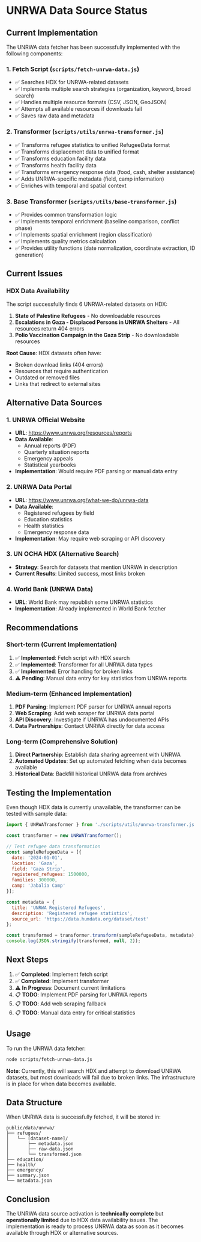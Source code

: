 # UNRWA Data Source Status

## Current Implementation

The UNRWA data fetcher has been successfully implemented with the following components:

### 1. Fetch Script (`scripts/fetch-unrwa-data.js`)
- ✅ Searches HDX for UNRWA-related datasets
- ✅ Implements multiple search strategies (organization, keyword, broad search)
- ✅ Handles multiple resource formats (CSV, JSON, GeoJSON)
- ✅ Attempts all available resources if downloads fail
- ✅ Saves raw data and metadata

### 2. Transformer (`scripts/utils/unrwa-transformer.js`)
- ✅ Transforms refugee statistics to unified RefugeeData format
- ✅ Transforms displacement data to unified format
- ✅ Transforms education facility data
- ✅ Transforms health facility data
- ✅ Transforms emergency response data (food, cash, shelter assistance)
- ✅ Adds UNRWA-specific metadata (field, camp information)
- ✅ Enriches with temporal and spatial context

### 3. Base Transformer (`scripts/utils/base-transformer.js`)
- ✅ Provides common transformation logic
- ✅ Implements temporal enrichment (baseline comparison, conflict phase)
- ✅ Implements spatial enrichment (region classification)
- ✅ Implements quality metrics calculation
- ✅ Provides utility functions (date normalization, coordinate extraction, ID generation)

## Current Issues

### HDX Data Availability
The script successfully finds 6 UNRWA-related datasets on HDX:
1. **State of Palestine Refugees** - No downloadable resources
2. **Escalations in Gaza - Displaced Persons in UNRWA Shelters** - All resources return 404 errors
3. **Polio Vaccination Campaign in the Gaza Strip** - No downloadable resources

**Root Cause**: HDX datasets often have:
- Broken download links (404 errors)
- Resources that require authentication
- Outdated or removed files
- Links that redirect to external sites

## Alternative Data Sources

### 1. UNRWA Official Website
- **URL**: https://www.unrwa.org/resources/reports
- **Data Available**:
  - Annual reports (PDF)
  - Quarterly situation reports
  - Emergency appeals
  - Statistical yearbooks
- **Implementation**: Would require PDF parsing or manual data entry

### 2. UNRWA Data Portal
- **URL**: https://www.unrwa.org/what-we-do/unrwa-data
- **Data Available**:
  - Registered refugees by field
  - Education statistics
  - Health statistics
  - Emergency response data
- **Implementation**: May require web scraping or API discovery

### 3. UN OCHA HDX (Alternative Search)
- **Strategy**: Search for datasets that mention UNRWA in description
- **Current Results**: Limited success, most links broken

### 4. World Bank (UNRWA Data)
- **URL**: World Bank may republish some UNRWA statistics
- **Implementation**: Already implemented in World Bank fetcher

## Recommendations

### Short-term (Current Implementation)
1. ✅ **Implemented**: Fetch script with HDX search
2. ✅ **Implemented**: Transformer for all UNRWA data types
3. ✅ **Implemented**: Error handling for broken links
4. ⚠️ **Pending**: Manual data entry for key statistics from UNRWA reports

### Medium-term (Enhanced Implementation)
1. **PDF Parsing**: Implement PDF parser for UNRWA annual reports
2. **Web Scraping**: Add web scraper for UNRWA data portal
3. **API Discovery**: Investigate if UNRWA has undocumented APIs
4. **Data Partnerships**: Contact UNRWA directly for data access

### Long-term (Comprehensive Solution)
1. **Direct Partnership**: Establish data sharing agreement with UNRWA
2. **Automated Updates**: Set up automated fetching when data becomes available
3. **Historical Data**: Backfill historical UNRWA data from archives

## Testing the Implementation

Even though HDX data is currently unavailable, the transformer can be tested with sample data:

```javascript
import { UNRWATransformer } from './scripts/utils/unrwa-transformer.js';

const transformer = new UNRWATransformer();

// Test refugee data transformation
const sampleRefugeeData = [{
  date: '2024-01-01',
  location: 'Gaza',
  field: 'Gaza Strip',
  registered_refugees: 1500000,
  families: 300000,
  camp: 'Jabalia Camp'
}];

const metadata = {
  title: 'UNRWA Registered Refugees',
  description: 'Registered refugee statistics',
  source_url: 'https://data.humdata.org/dataset/test'
};

const transformed = transformer.transform(sampleRefugeeData, metadata);
console.log(JSON.stringify(transformed, null, 2));
```

## Next Steps

1. ✅ **Completed**: Implement fetch script
2. ✅ **Completed**: Implement transformer
3. ⚠️ **In Progress**: Document current limitations
4. 📋 **TODO**: Implement PDF parsing for UNRWA reports
5. 📋 **TODO**: Add web scraping fallback
6. 📋 **TODO**: Manual data entry for critical statistics

## Usage

To run the UNRWA data fetcher:

```bash
node scripts/fetch-unrwa-data.js
```

**Note**: Currently, this will search HDX and attempt to download UNRWA datasets, but most downloads will fail due to broken links. The infrastructure is in place for when data becomes available.

## Data Structure

When UNRWA data is successfully fetched, it will be stored in:

```
public/data/unrwa/
├── refugees/
│   └── [dataset-name]/
│       ├── metadata.json
│       ├── raw-data.json
│       └── transformed.json
├── education/
├── health/
├── emergency/
├── summary.json
└── metadata.json
```

## Conclusion

The UNRWA data source activation is **technically complete** but **operationally limited** due to HDX data availability issues. The implementation is ready to process UNRWA data as soon as it becomes available through HDX or alternative sources.
